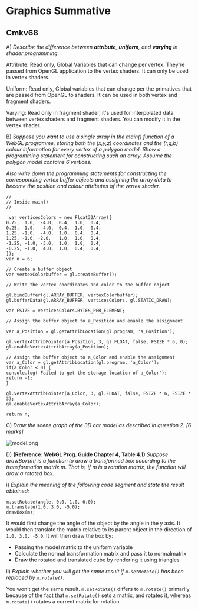 # Graphics Summative
## Cmkv68


A) _Describe the difference between **attribute**, **uniform**, and **varying** in shader programming._

Attribute: Read only, Global Variables that can change per vertex. They're passed from OpenGL application to the vertex shaders. It can only be used in vertex shaders.

Uniform: Read only, Global variables that can change per the primatives that are passed from OpenGL to shaders. It can be used in both vertex and fragment shaders.

Varying: Read only in fragment shader, it's used for interpolated data between vertex shaders and fragment shaders. You can modify it in the vertex shader.

B) _Suppose you want to use a single array in the main() function of a WebGL programme, storing both the (x,y,z) coordinates and the (r,g,b) colour information for every vertex of a polygon model. Show a programming statement for constructing such an array. Assume the polygon model contains 6 vertices._

_Also write down the programming statements for constructing the corresponding vertex buffer objects and assigning the array data to become the position and colour attributes of the vertex shader._

	//
	// Inside main()
	//

	 var verticesColors = new Float32Array([
    0.75,  1.0,  -4.0,  0.4,  1.0,  0.4,
    0.25, -1.0,  -4.0,  0.4,  1.0,  0.4,
    1.25, -1.0,  -4.0,  1.0,  0.4,  0.4, 
    1.25, -1.0, -2.0,   1.0,  1.0,  0.4,
    -1.25, -1.0, -3.0,  1.0,  1.0,  0.4,
    -0.25, -1.0,  4.0,  1.0,  0.4,  0.4, 
	]);
	var n = 6;

	// Create a buffer object
	var vertexColorbuffer = gl.createBuffer();  

	// Write the vertex coordinates and color to the buffer object

	gl.bindBuffer(gl.ARRAY_BUFFER, vertexColorbuffer);
	gl.bufferData(gl.ARRAY_BUFFER, verticesColors, gl.STATIC_DRAW);

	var FSIZE = verticesColors.BYTES_PER_ELEMENT;

	// Assign the buffer object to a_Position and enable the assignment

	var a_Position = gl.getAttribLocation(gl.program, 'a_Position');

	gl.vertexAttribPointer(a_Position, 3, gl.FLOAT, false, FSIZE * 6, 0);
	gl.enableVertexAttribArray(a_Position);

	// Assign the buffer object to a_Color and enable the assignment
	var a_Color = gl.getAttribLocation(gl.program, 'a_Color');
	if(a_Color < 0) {
	console.log('Failed to get the storage location of a_Color');
	return -1;
	}

	gl.vertexAttribPointer(a_Color, 3, gl.FLOAT, false, FSIZE * 6, FSIZE * 3);
	gl.enableVertexAttribArray(a_Color);

	return n;


C) _Draw the scene graph of the 3D car model as described in question 2. [6 marks]_

![model.png](model.png)

D) **(Reference: WebGL Prog. Guide Chapter 4, Table 4.1)**
_Suppose drawBox(m) is a function to draw a transformed box according to the transformation matrix m. That is, if m is a rotation matrix, the function will draw a rotated box._

i) _Explain the meaning of the following code segment and state the result obtained:_

	m.setRotate(angle, 0.0, 1.0, 0.0);
	m.translate(1.0, 3.0, -5.0);
	drawBox(m);

It would first change the angle of the object by the angle in the y axis.
It would then translate the matrix relative to its parent object in the direction of `1.0, 3.0, -5.0`. It will then draw the box by:

- Passing the model matrix to the uniform variable
- Calculate the normal transformation matrix and pass it to normalmatrix
- Draw the rotated and translated cube by rendering it using triangles

ii) _Explain whether you will get the same result if `m.setRotate()` has been replaced by `m.rotate()`._

You won't get the same result. `m.setRotate()` differs to `m.rotate()` primarily because of the fact that `m.setRotate()` sets a matrix, and rotates it, whereas `m.rotate()` rotates a current matrix for rotation.